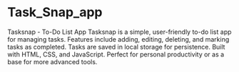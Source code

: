 # Task_Snap_app
Tasksnap - To-Do List App Tasksnap is a simple, user-friendly to-do list app for managing tasks. Features include adding, editing, deleting, and marking tasks as completed. Tasks are saved in local storage for persistence. Built with HTML, CSS, and JavaScript. Perfect for personal productivity or as a base for more advanced tools.
